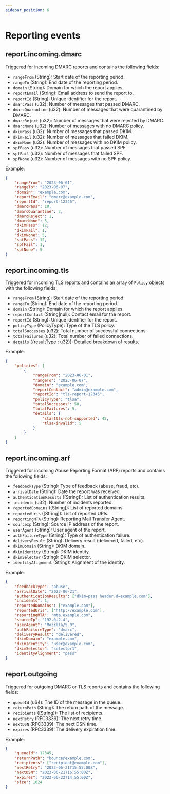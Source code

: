 ```yaml
---
sidebar_position: 6
---
```


# Reporting events

## report.incoming.dmarc

Triggered for incoming DMARC reports and contains the following fields:

- `rangeFrom` (String): Start date of the reporting period.
- `rangeTo` (String): End date of the reporting period.
- `domain` (String): Domain for which the report applies.
- `reportEmail` (String): Email address to send the report to.
- `reportId` (String): Unique identifier for the report.
- `dmarcPass` (u32): Number of messages that passed DMARC.
- `dmarcQuarantine` (u32): Number of messages that were quarantined by DMARC.
- `dmarcReject` (u32): Number of messages that were rejected by DMARC.
- `dmarcNone` (u32): Number of messages with no DMARC policy.
- `dkimPass` (u32): Number of messages that passed DKIM.
- `dkimFail` (u32): Number of messages that failed DKIM.
- `dkimNone` (u32): Number of messages with no DKIM policy.
- `spfPass` (u32): Number of messages that passed SPF.
- `spfFail` (u32): Number of messages that failed SPF.
- `spfNone` (u32): Number of messages with no SPF policy.

Example:

```json
{
    "rangeFrom": "2023-06-01",
    "rangeTo": "2023-06-07",
    "domain": "example.com",
    "reportEmail": "dmarc@example.com",
    "reportId": "report-12345",
    "dmarcPass": 10,
    "dmarcQuarantine": 2,
    "dmarcReject": 1,
    "dmarcNone": 5,
    "dkimPass": 12,
    "dkimFail": 1,
    "dkimNone": 5,
    "spfPass": 12,
    "spfFail": 1,
    "spfNone": 5
}
```

## report.incoming.tls

Triggered for incoming TLS reports and contains an array of `Policy` objects with the following fields:

- `rangeFrom` (String): Start date of the reporting period.
- `rangeTo` (String): End date of the reporting period.
- `domain` (String): Domain for which the report applies.
- `reportContact` (String|null): Contact email for the report.
- `reportId` (String): Unique identifier for the report.
- `policyType` (PolicyType): Type of the TLS policy.
- `totalSuccesses` (u32): Total number of successful connections.
- `totalFailures` (u32): Total number of failed connections.
- `details` ({resultType : u32}): Detailed breakdown of results.

Example:

```json
{
    "policies": [
        {
            "rangeFrom": "2023-06-01",
            "rangeTo": "2023-06-07",
            "domain": "example.com",
            "reportContact": "admin@example.com",
            "reportId": "tls-report-12345",
            "policyType": "tlsa",
            "totalSuccesses": 50,
            "totalFailures": 5,
            "details": {
                "starttls-not-supported": 45,
                "tlsa-invalid": 5
            }
        }
    ]
}
```

## report.incoming.arf

Triggered for incoming Abuse Reporting Format (ARF) reports and contains the following fields:

- `feedbackType` (String): Type of feedback (abuse, fraud, etc).
- `arrivalDate` (String): Date the report was received.
- `authenticationResults` ([String]): List of authentication results.
- `incidents` (u32): Number of incidents reported.
- `reportedDomains` ([String]): List of reported domains.
- `reportedUris` ([String]): List of reported URIs.
- `reportingMTA` (String): Reporting Mail Transfer Agent.
- `sourceIp` (String): Source IP address of the report.
- `userAgent` (String): User agent of the report.
- `authFailureType` (String): Type of authentication failure.
- `deliveryResult` (String): Delivery result (delivered, failed, etc).
- `dkimDomain` (String): DKIM domain.
- `dkimIdentity` (String): DKIM identity.
- `dkimSelector` (String): DKIM selector.
- `identityAlignment` (String): Alignment of the identity.

Example:

```json
{
    "feedbackType": "abuse",
    "arrivalDate": "2023-06-21",
    "authenticationResults": ["dkim=pass header.d=example.com"],
    "incidents": 1,
    "reportedDomains": ["example.com"],
    "reportedUris": ["http://example.com"],
    "reportingMTA": "mta.example.com",
    "sourceIp": "192.0.2.4",
    "userAgent": "Mozilla/5.0",
    "authFailureType": "dmarc",
    "deliveryResult": "delivered",
    "dkimDomain": "example.com",
    "dkimIdentity": "user@example.com",
    "dkimSelector": "selector1",
    "identityAlignment": "pass"
}
```

## report.outgoing

Triggered for outgoing DMARC or TLS reports and contains the following fields:

- `queueId` (u64): The ID of the message in the queue.
- `returnPath` (String): The return path of the message.
- `recipients` ([String]): The list of recipients.
- `nextRetry` (RFC3339): The next retry time.
- `nextDSN` (RFC3339): The next DSN time.
- `expires` (RFC3339): The delivery expiration time.

Example:

```json
{
    "queueId": 12345,
    "returnPath": "bounce@example.com",
    "recipients": ["recipient@example.com"],
    "nextRetry": "2023-06-21T15:55:00Z",
    "nextDSN": "2023-06-21T16:55:00Z",
    "expires": "2023-06-22T14:55:00Z",
    "size": 1024
}
```
